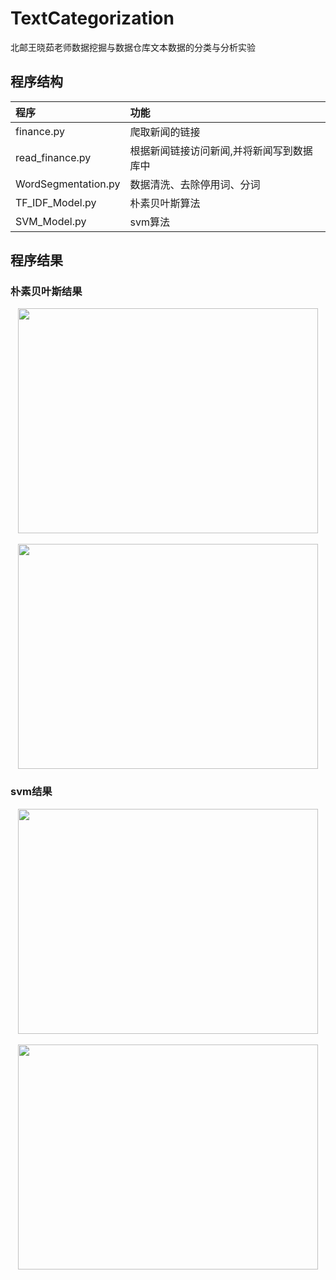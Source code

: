 # TextCategorization
北邮王晓茹老师数据挖掘与数据仓库文本数据的分类与分析实验

## 程序结构

|程序|功能|
|:---|:---|
|finance.py|爬取新闻的链接|
|read_finance.py|根据新闻链接访问新闻,并将新闻写到数据库中|
|WordSegmentation.py|数据清洗、去除停用词、分词|
|TF_IDF_Model.py|朴素贝叶斯算法|
|SVM_Model.py|svm算法|

## 程序结果
### 朴素贝叶斯结果

<div align=center><img width="480" height="360" src="https://github.com/tianYingDao/TextCategorization/blob/master/result/bayes_result.png"/></div>
<br>
<div align=center><img width="480" height="360" src="https://github.com/tianYingDao/TextCategorization/blob/master/result/bayes_confusion_matrix.png"/></div>

### svm结果
<div align=center><img width="480" height="360" src="https://github.com/tianYingDao/TextCategorization/blob/master/result/svm_result.png"/></div>
<br>
<div align=center><img width="480" height="360" src="https://github.com/tianYingDao/TextCategorization/blob/master/result/svm_confusion_matrix.png"/></div>
